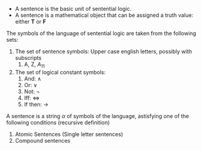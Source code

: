 - A sentence is the basic unit of sentential logic.
- A sentence is a mathematical object that can be assigned a truth value: either **T** or **F**

The symbols of the language of sentential logic are taken from the following sets:
1. The set of sentence symbols: Upper case english letters, possibly with subscripts
	1. A, Z, $A_{11}$
2. The set of logical constant symbols:
	1. And: $\land$
	2. Or: $\lor$
	3. Not: $\lnot$
	4. Iff: $\iff$
	5. If then: $\to$

A sentence is a string $\alpha$ of symbols of the language, astisfying one of the following conditions (recursive definition)
1. Atomic Sentences (Single letter sentences)
2. Compound sentences